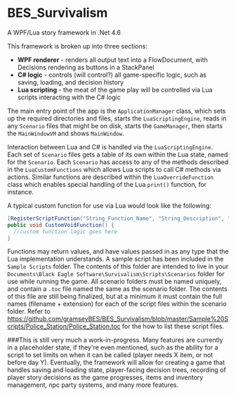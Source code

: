 # BES_Survivalism
A WPF/Lua story framework in .Net 4.6

This framework is broken up into three sections:
* **WPF renderer** - renders all output text into a FlowDocument, with Decisions rendering as buttons in a StackPanel
* **C# logic** - controls (will control?) all game-specific logic, such as saving, loading, and decision history
* **Lua scripting** - the meat of the game play will be controlled via Lua scripts interacting with the C# logic

The main entry point of the app is the `ApplicationManager` class, which sets up the required directories and files, starts the `LuaScriptingEngine`, reads in any `Scenario` files that might be on disk, starts the `GameManager`, then starts the `MainWindowVM` and shows `MainWindow`.

Interaction between Lua and C# is handled via the `LuaScriptingEngine`.  Each set of `Scenario` files gets a table of its own within the Lua state, named for the `Scenario`.  Each `Scenario` has access to any of the methods described in the `LuaCustomFunctions` which allows Lua scripts to call C# methods via actions.  Similar functions are described within the `LuaOverrideFunction` class which enables special handling of the Lua `print()` function, for instance.

A typical custom function for use via Lua would look like the following:
```C#
[RegisterScriptFunction("String_Function_Name", "String_Description", "String_Parameters_Array")]
public void CustomVoidFunction() {
  //custom function logic goes here
}
```
Functions may return values, and have values passed in as any type that the Lua implementation understands.  A sample script has been included in the `Sample Scripts` folder.  The contents of this folder are intended to live in your `Documents\Black Eagle Software\Survivalism\Scripts\Scenarios` folder for use while running the game.  All scenario folders must be named uniquely, and contain a `.toc` file named the same as the scenario folder.  The contents of this file are still being finalized, but at a minimum it must contain the full names (filename + extension) for each of the script files within the scenario folder.  Refer to  https://github.com/gramseyBES/BES_Survivalism/blob/master/Sample%20Scripts/Police_Station/Police_Station.toc for the how to list these script files. 

###This is still very much a work-in-progress.
Many features are currently in a placeholder state, if they're even mentioned, such as the ability for a script to set limits on when it can be called (player needs X item, or not before day Y).  Eventually, the framework will allow for creating a game that handles saving and loading state, player-facing decision trees, recording of player story decisions as the game progresses, items and inventory management, npc party systems, and many more features.  
